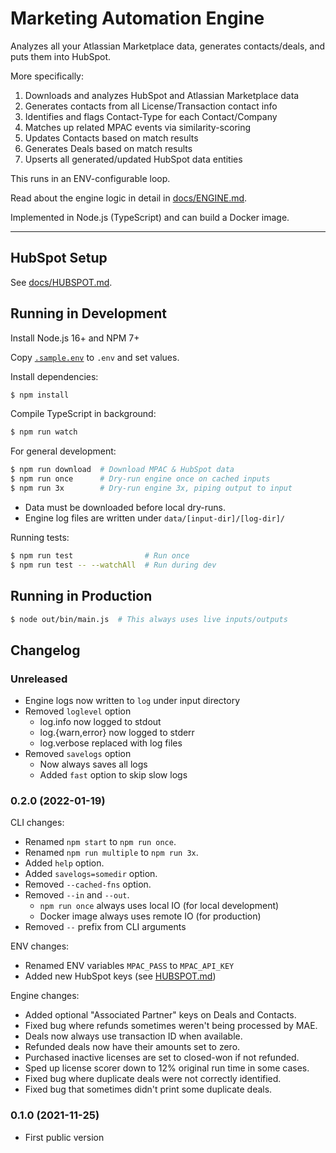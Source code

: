 # Marketing Automation Engine

Analyzes all your Atlassian Marketplace data, generates contacts/deals, and puts them into HubSpot.

More specifically:

1. Downloads and analyzes HubSpot and Atlassian Marketplace data
2. Generates contacts from all License/Transaction contact info
3. Identifies and flags Contact-Type for each Contact/Company
4. Matches up related MPAC events via similarity-scoring
5. Updates Contacts based on match results
6. Generates Deals based on match results
7. Upserts all generated/updated HubSpot data entities

This runs in an ENV-configurable loop.

Read about the engine logic in detail in [docs/ENGINE.md](./docs/ENGINE.md).

Implemented in Node.js (TypeScript) and can build a Docker image.

---

## HubSpot Setup

See [docs/HUBSPOT.md](./docs/HUBSPOT.md).


## Running in Development

Install Node.js 16+ and NPM 7+

Copy [`.sample.env`](./.sample.env) to `.env` and set values.

Install dependencies:

```sh
$ npm install
```

Compile TypeScript in background:

```sh
$ npm run watch
```

For general development:

```sh
$ npm run download  # Download MPAC & HubSpot data
$ npm run once      # Dry-run engine once on cached inputs
$ npm run 3x        # Dry-run engine 3x, piping output to input
```

* Data must be downloaded before local dry-runs.
* Engine log files are written under `data/[input-dir]/[log-dir]/`

Running tests:

```sh
$ npm run test                # Run once
$ npm run test -- --watchAll  # Run during dev
```


## Running in Production

```sh
$ node out/bin/main.js  # This always uses live inputs/outputs
```


## Changelog

### Unreleased

- Engine logs now written to `log` under input directory
- Removed `loglevel` option
  - log.info now logged to stdout
  - log.{warn,error} now logged to stderr
  - log.verbose replaced with log files
- Removed `savelogs` option
  - Now always saves all logs
  - Added `fast` option to skip slow logs

### 0.2.0 (2022-01-19)

CLI changes:

- Renamed `npm start` to `npm run once`.
- Renamed `npm run multiple` to `npm run 3x`.
- Added `help` option.
- Added `savelogs=somedir` option.
- Removed `--cached-fns` option.
- Removed `--in` and `--out`.
  - `npm run once` always uses local IO (for local development)
  - Docker image always uses remote IO (for production)
- Removed `--` prefix from CLI arguments

ENV changes:

- Renamed ENV variables `MPAC_PASS` to `MPAC_API_KEY`
- Added new HubSpot keys (see [HUBSPOT.md](./docs/HUBSPOT.md))

Engine changes:

- Added optional "Associated Partner" keys on Deals and Contacts.
- Fixed bug where refunds sometimes weren't being processed by MAE.
- Deals now always use transaction ID when available.
- Refunded deals now have their amounts set to zero.
- Purchased inactive licenses are set to closed-won if not refunded.
- Sped up license scorer down to 12% original run time in some cases.
- Fixed bug where duplicate deals were not correctly identified.
- Fixed bug that sometimes didn't print some duplicate deals.

### 0.1.0 (2021-11-25)

- First public version
